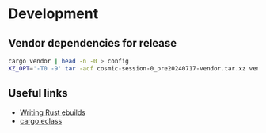 # Development

## Vendor dependencies for release

```sh
cargo vendor | head -n -0 > config
XZ_OPT='-T0 -9' tar -acf cosmic-session-0_pre20240717-vendor.tar.xz vendor config
```

## Useful links

- [Writing Rust ebuilds](https://wiki.gentoo.org/wiki/Writing_Rust_ebuilds)
- [cargo.eclass](https://devmanual.gentoo.org/eclass-reference/cargo.eclass/index.html)

